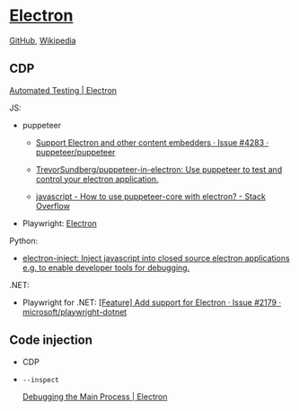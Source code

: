 # [Electron](https://www.electronjs.org/)
[GitHub](https://github.com/electron/electron), [Wikipedia](https://en.wikipedia.org/wiki/Electron_(software_framework))

## CDP
[Automated Testing | Electron](https://www.electronjs.org/docs/latest/tutorial/automated-testing)

JS:
- puppeteer
  - [Support Electron and other content embedders · Issue #4283 · puppeteer/puppeteer](https://github.com/puppeteer/puppeteer/issues/4283)
  - [TrevorSundberg/puppeteer-in-electron: Use puppeteer to test and control your electron application.](https://github.com/TrevorSundberg/puppeteer-in-electron)

  - [javascript - How to use puppeteer-core with electron? - Stack Overflow](https://stackoverflow.com/questions/58213258/how-to-use-puppeteer-core-with-electron)
- Playwright: [Electron](https://playwright.dev/docs/api/class-electron/)

Python:
- [electron-inject: Inject javascript into closed source electron applications e.g. to enable developer tools for debugging.](https://github.com/tintinweb/electron-inject)

.NET:
- Playwright for .NET: [[Feature] Add support for Electron · Issue #2179 · microsoft/playwright-dotnet](https://github.com/microsoft/playwright-dotnet/issues/2179)

## Code injection
- CDP
- `--inspect`

  [Debugging the Main Process | Electron](https://www.electronjs.org/docs/latest/tutorial/debugging-main-process)
